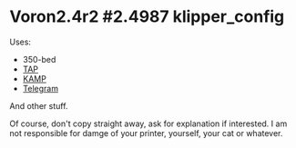 # Voron2.4r2 #2.4987 klipper_config

Uses:
* 350-bed
* [TAP](https://github.com/VoronDesign/Voron-Tap)
* [KAMP](https://github.com/kyleisah/Klipper-Adaptive-Meshing-Purging)
* [Telegram](https://github.com/nlef/moonraker-telegram-bot)

And other stuff.

Of course, don't copy straight away, ask for explanation if interested.
I am not responsible for damge of your printer, yourself, your cat or whatever.